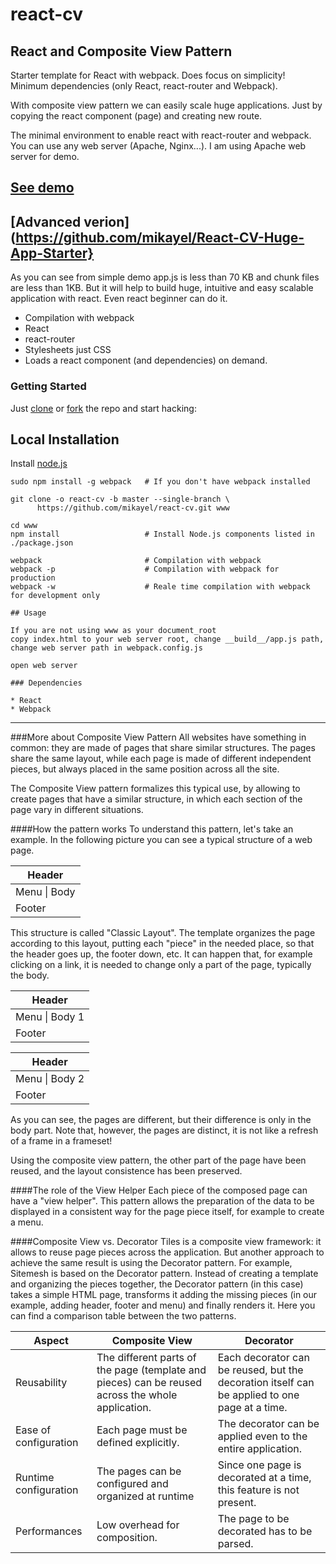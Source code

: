 # react-cv

## React and Composite View Pattern

Starter template for React with webpack. Does focus on simplicity! Minimum dependencies (only React, react-router and Webpack).

With composite view pattern we can easily scale huge applications.  Just by copying the react component (page) and creating new route.

The minimal environment to enable react with react-router and webpack. You can use any web server (Apache, Nginx...). I am using Apache web server for demo.

## [See demo](http://mikayel.com/react-cv-demo/)

## [Advanced verion] (https://github.com/mikayel/React-CV-Huge-App-Starter}
As you can see from simple demo app.js is less than 70 KB and chunk files are less than 1KB. But it will help to build huge, intuitive and easy scalable application with react. Even react beginner can do it.

* Compilation with webpack
* React
* react-router
* Stylesheets just CSS
* Loads a react component (and dependencies) on demand.


### Getting Started

Just [clone](github-windows://openRepo/https://github.com/mikayel/react-cv) or
[fork](https://github.com/mikayel/react-cv/fork) the repo and start hacking:

## Local Installation

Install [node.js](https://nodejs.org)

```shell
sudo npm install -g webpack   # If you don't have webpack installed

git clone -o react-cv -b master --single-branch \
      https://github.com/mikayel/react-cv.git www
      
cd www
npm install                   # Install Node.js components listed in ./package.json

webpack                       # Compilation with webpack
webpack -p                    # Compilation with webpack for production
webpack -w                    # Reale time compilation with webpack for development only

## Usage

If you are not using www as your document_root
copy index.html to your web server root, change __build__/app.js path, change web server path in webpack.config.js 

open web server

### Dependencies

* React
* Webpack

```
____

###More about Composite View Pattern
All websites have something in common: they are made of pages that share similar structures. The pages share the same layout, while each page is made of different independent pieces, but always placed in the same position across all the site.

The Composite View pattern formalizes this typical use, by allowing to create pages that have a similar structure, in which each section of the page vary in different situations.

####How the pattern works
To understand this pattern, let's take an example. In the following picture you can see a typical structure of a web page.

| Header | 
| ------------- | 
| Menu \| Body |
| Footer  | 

This structure is called "Classic Layout". The template organizes the page according to this layout, putting each "piece" in the needed place, so that the header goes up, the footer down, etc.
It can happen that, for example clicking on a link, it is needed to change only a part of the page, typically the body.

| Header | 
| ------------- | 
| Menu \| Body 1|
| Footer  |  

| Header | 
| ------------- | 
| Menu \| Body 2 |
| Footer  | 

As you can see, the pages are different, but their difference is only in the body part. Note that, however, the pages are distinct, it is not like a refresh of a frame in a frameset!

Using the composite view pattern, the other part of the page have been reused, and the layout consistence has been preserved.

####The role of the View Helper
Each piece of the composed page can have a "view helper". This pattern allows the preparation of the data to be displayed in a consistent way for the page piece itself, for example to create a menu.


####Composite View vs. Decorator
Tiles is a composite view framework: it allows to reuse page pieces across the application. But another approach to achieve the same result is using the Decorator pattern. For example, Sitemesh is based on the Decorator pattern.
Instead of creating a template and organizing the pieces together, the Decorator pattern (in this case) takes a simple HTML page, transforms it adding the missing pieces (in our example, adding header, footer and menu) and finally renders it.
Here you can find a comparison table between the two patterns.

| Aspect  | Composite View | Decorator |
| ------------- | ------------- | ------------- |
| Reusability  | The different parts of the page (template and pieces) can be reused across the whole application.  | Each decorator can be reused, but the decoration itself can be applied to one page at a time.  |
| Ease of configuration | Each page must be defined explicitly. | The decorator can be applied even to the entire application. |
| Runtime configuration |	The pages can be configured and organized at runtime |	Since one page is decorated at a time, this feature is not present. |
| Performances 	| Low overhead for composition. |	The page to be decorated has to be parsed. |

